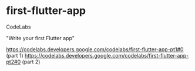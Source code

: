 # first-flutter-app

CodeLabs

"Write your first Flutter app"

https://codelabs.developers.google.com/codelabs/first-flutter-app-pt1#0 (part 1)
https://codelabs.developers.google.com/codelabs/first-flutter-app-pt2#0 (part 2)
